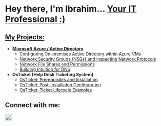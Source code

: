 <h1>Hey there, I'm Ibrahim... <a href="https://linkedin.com/in/Ibrahim-Berikaa"> Your IT Professional :)</h1>

<h2>My Projects:</h2>

- <b>Microsoft Azure / Active Directory</b>
  - [Configuring On-premises Active Directory within Azure VMs](https://github.com/IbrahimBerikaa/Active-Directory)
  - [Network Security Groups (NSGs) and Inspecting Network Protocols](https://github.com/IbrahimBerikaa/Network-Protocols)
  - [Network File Shares and Permissions](https://github.com/IbrahimBerikaa/Network-Permissions)
  - [Building Intuition for DNS](https://github.com/IbrahimBerikaa/DNS)
-  <b>OsTicket (Help Desk Ticketing System)</b>
   - [OsTicket: Prerequisites and Installation](https://github.com/IbrahimBerikaa/OsTicket-Installation)
   - [OsTicket: Post-Installation Configuration](https://github.com/IbrahimBerikaa/osTicketPostConfiguration)
   - [OsTicket: Ticket Lifecycle Examples](https://github.com/IbrahimBerikaa/osTicket-LifeCycle-Examples)

<h2>Connect with me:</h2>


[<img align="left" alt="Ibrahim | LinkedIn" width="22px" src="https://cdn.jsdelivr.net/npm/simple-icons@v3/icons/linkedin.svg" />][linkedin]



[linkedin]: https://linkedin.com/in/Ibrahim-Berikaa
